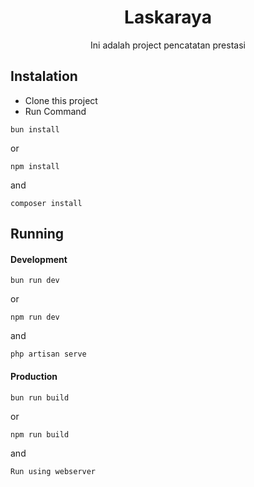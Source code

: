 <h1 align="center">Laskaraya</h1>
<p align="center">Ini adalah project pencatatan prestasi</p>

## Instalation

- Clone this project
- Run Command

```
bun install
```

or

```
npm install
```

and

```
composer install
```

## Running

#### Development

```
bun run dev
```

or

```
npm run dev
```

and

```
php artisan serve
```

#### Production

```
bun run build
```

or

```
npm run build
```

and

```
Run using webserver
```
